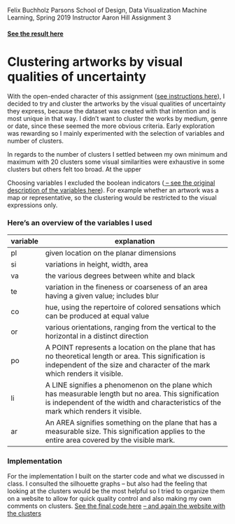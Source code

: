 Felix Buchholz
Parsons School of Design, Data Visualization
Machine Learning, Spring 2019
Instructor Aaron Hill
Assignment 3

#### [See the result here](https://felixbuchholz.github.io/ml-cluster-uncertainty/)

# Clustering artworks by visual qualities of uncertainty


With the open-ended character of this assignment ([see instructions here](https://github.com/visualizedata/ml/tree/master/ML_assignment_3/option_2)), I decided to try and cluster the artworks by the visual qualities of uncertainty they express, because the dataset was created with that intention and is most unique in that way. I didn’t want to cluster the works by medium, genre or date, since these seemed the more obvious criteria. Early exploration was rewarding so I mainly experimented with the selection of variables and number of clusters.

In regards to the number of clusters I settled between my own minimum and maximum with 20 clusters some visual similarities were exhaustive in some clusters but others felt too broad. At the upper 

Choosing variables I excluded the boolean indicators ([ – see the original description of the variables here](https://github.com/visualizedata/ml/blob/master/ML_assignment_3/option_2/contents-of-cluster_images.csv)). For example whether an artwork was a map or representative, so the clustering would be restricted to the visual expressions only. 


### Here’s an overview of the variables I used
| variable | explanation                                                                                                                                                                                  |
|----------|----------------------------------------------------------------------------------------------------------------------------------------------------------------------------------------------|
| pl       | given location on the planar dimensions                                                                                                                                                      |
| si       | variations in height, width, area                                                                                                                                                            |
| va       | the various degrees between white and black                                                                                                                                                  |
| te       | variation in the fineness or coarseness of an area having a given value; includes blur                                                                                                       |
| co       | hue, using the repertoire of colored sensations which can be produced at equal value                                                                                                         |
| or       | various orientations, ranging from the vertical to the horizontal in a distinct direction                                                                                                    |
| po       | A POINT represents a location on the plane that has no theoretical length or area. This signification is independent of the size and character of the mark which renders it visible.         |
| li       | A LINE signifies a phenomenon on the plane which has measurable length but no area. This signification is independent of the width and characteristics of the mark which renders it visible. |
| ar       | An AREA signifies something on the plane that has a measurable size. This signification applies to the entire area covered by the visible mark.                                              |

### Implementation

For the implementation I built on the starter code and what we discussed in class. I consulted the silhouette graphs – but also had the feeling that looking at the clusters would be the most helpful so I tried to organize them on a website to allow for quick quality control and also making my own comments on clusters.
[See the final code here](https://github.com/felixbuchholz/ml-cluster-uncertainty/blob/master/cluster.ipynb)
[– and again the website with the clusters](https://felixbuchholz.github.io/ml-cluster-uncertainty/)
